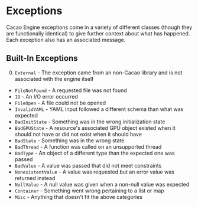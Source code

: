 # Exceptions

Cacao Engine exceptions come in a variety of different classes (though they are functionally identical) to give further context about what has happened. Each exception also has an associated message. 

## Built-In Exceptions
0. `External` - The exception came from an non-Cacao library and is not associated with the engine itself
* `FileNotFound` - A requested file was not found
* `IO` - An I/O error occurred
* `FileOpen` - A file could not be opened
* `InvalidYAML` - YAML input followed a different schema than what was expected
* `BadInitState` - Something was in the wrong initialization state
* `BadGPUState` - A resource's associated GPU object existed when it should not have or did not exist when it should have
* `BadState` - Something was in the wrong state
* `BadThread` - A function was called on an unsupported thread
* `BadType` - An object of a different type than the expected one was passed
* `BadValue` - A value was passed that did not meet constraints
* `NonexistentValue` - A value was requested but an error value was returned instead
* `NullValue` - A null value was given when a non-null value was expected
* `Container` - Something went wrong pertaining to a list or map
* `Misc` - Anything that doesn't fit the above categories
